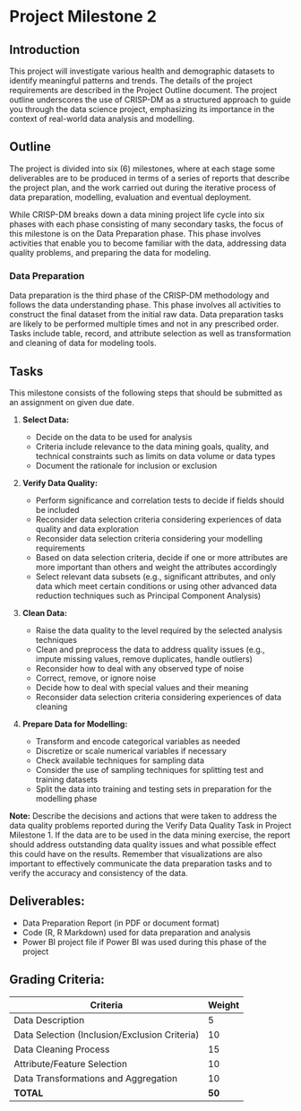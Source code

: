 # Project Milestone 2
## Introduction 
This project will investigate various health and demographic datasets to identify meaningful patterns 
and trends. The details of the project requirements are described in the Project Outline document. 
The project outline underscores the use of CRISP-DM as a structured approach to guide you through 
the  data  science  project,  emphasizing  its  importance  in  the  context  of  real-world  data  analysis  and 
modelling.  

## Outline
The  project  is  divided  into  six  (6)  milestones,  where  at  each  stage  some  deliverables  are  to  be 
produced in terms of a series of reports that describe the project plan, and the work carried out during 
the iterative process of data preparation, modelling, evaluation and eventual deployment.  
 
While CRISP-DM breaks down a data mining project life cycle into six phases with each phase consisting of many secondary tasks, the focus of this milestone is on the Data Preparation phase. This phase involves activities that enable you to become familiar with the data, addressing data quality problems, and preparing the data for modeling.

### Data Preparation
Data preparation is the third phase of the CRISP-DM methodology and follows the data understanding phase. This phase involves all activities to construct the final dataset from the initial raw data. Data preparation tasks are likely to be performed multiple times and not in any prescribed order. Tasks include table, record, and attribute selection as well as transformation and cleaning of data for modeling tools. 

## Tasks 
This milestone consists of the following steps that should be submitted as an assignment on given 
due date.

1. **Select Data:**
   - Decide on the data to be used for analysis
   - Criteria include relevance to the data mining goals, quality, and technical constraints such as limits on data volume or data types
   - Document the rationale for inclusion or exclusion

2. **Verify Data Quality:**
   - Perform significance and correlation tests to decide if fields should be included
   - Reconsider data selection criteria considering experiences of data quality and data exploration
   - Reconsider data selection criteria considering your modelling requirements
   - Based on data selection criteria, decide if one or more attributes are more important than others and weight the attributes accordingly
   - Select relevant data subsets (e.g., significant attributes, and only data which meet certain conditions or using other advanced data reduction techniques such as Principal Component Analysis)

3. **Clean Data:**
   - Raise the data quality to the level required by the selected analysis techniques
   - Clean and preprocess the data to address quality issues (e.g., impute missing values, remove duplicates, handle outliers)
   - Reconsider how to deal with any observed type of noise
   - Correct, remove, or ignore noise
   - Decide how to deal with special values and their meaning
   - Reconsider data selection criteria considering experiences of data cleaning

4. **Prepare Data for Modelling:**
   - Transform and encode categorical variables as needed
   - Discretize or scale numerical variables if necessary
   - Check available techniques for sampling data
   - Consider the use of sampling techniques for splitting test and training datasets
   - Split the data into training and testing sets in preparation for the modelling phase

**Note:** Describe the decisions and actions that were taken to address the data quality problems reported during the Verify Data Quality Task in Project Milestone 1. If the data are to be used in the data mining exercise, the report should address outstanding data quality issues and what possible effect this could have on the results. Remember that visualizations are also important to effectively communicate the data preparation tasks and to verify the accuracy and consistency of the data.



## Deliverables:
- Data Preparation Report (in PDF or document format)
- Code (R, R Markdown) used for data preparation and analysis
- Power BI project file if Power BI was used during this phase of the project

## Grading Criteria:

| Criteria | Weight |
|----------|--------|
| Data Description | 5 |
| Data Selection (Inclusion/Exclusion Criteria) | 10 |
| Data Cleaning Process | 15 |
| Attribute/Feature Selection | 10 |
| Data Transformations and Aggregation | 10 |
| **TOTAL** | **50** |